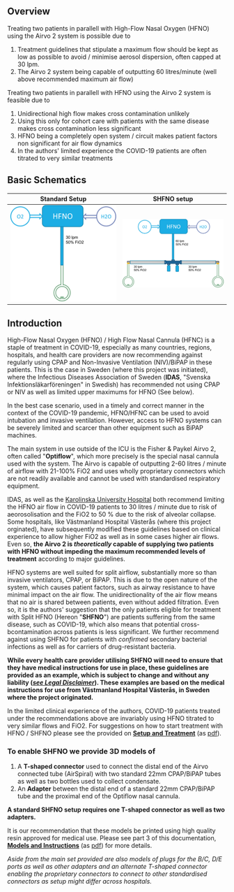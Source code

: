 ## Overview

Treating two patients in parallell with High-Flow Nasal Oxygen (HFNO) using the Airvo 2 system is possible due to

1. Treatment guidelines that stipulate a maximum flow should be kept as low as possible to avoid / minimise aerosol dispersion, often capped at 30 lpm.
2. The Airvo 2 system being capable of outputting 60 litres/minute (well above recommended maximum air flow)

Treating two patients in parallell with HFNO using the Airvo 2 system is feasible due to

1. Unidirectional high flow makes cross contamination unlikely
2. Using this only for cohort care with patients with the same disease makes cross contamination less significant
3. HFNO being a completely open system / circuit makes patient factors non significant for air flow dynamics
4. In the authors' limited experience the COVID-19 patients are often titrated to very similar treatments

## Basic Schematics

| Standard Setup                                                                                     | SHFNO setup                                                                         |
| -------------------------------------------------------------------------------------------------- | ----------------------------------------------------------------------------------- |
| ![Standard HFNO Setup](../../Meta/Schematics%20and%20Renders/HFNOschema.png 'Standard HFNO Setup') | ![SHFNO Setup](../../Meta/Schematics%20and%20Renders/SHFNOschema.png 'SHFNO Setup') |

## Introduction

High-Flow Nasal Oxygen (HFNO) / High Flow Nasal Cannula (HFNC) is a staple of treatment in COVID-19, especially as many countries, regions, hospitals, and health care providers are now recommending against regularly using CPAP and Non-Invasive Ventilation (NIV)/BiPAP in these patients. This is the case in Sweden (where this project was initiated), where the Infectious Diseases Association of Sweden (**IDAS**, "Svenska Infektionsläkarföreningen" in Swedish) has recommended not using CPAP or NIV as well as limited upper maximums for HFNO (See below).

In the best case scenario, used in a timely and correct manner in the context of the COVID-19 pandemic, HFNO/HFNC can be used to avoid intubation and invasive ventilation. However, access to HFNO systems can be severely limited and scarcer than other equipment such as BiPAP machines.

The main system in use outside of the ICU is the Fisher & Paykel Airvo 2, often called "**Optiflow**", which more precisely is the special nasal cannula used with the system. The Airvo is capable of outputting 2-60 litres / minute of airflow with 21-100% FiO2 and uses wholly proprietary connectors which are not readily available and cannot be used with standardised respiratory equipment.

IDAS, as well as the [Karolinska University Hospital](https://strummet.files.wordpress.com/2020/03/pmi-karolinska-covid-19-lungsvikt-intubation-ventilatorbeh-2020-03-19.pdf) both recommend limiting the HFNO air flow in COVID-19 patients to 30 litres / minute due to risk of aeorosolisation and the FiO2 to 50 % due to the risk of alveolar collapse. Some hospitals, like Västmanland Hospital Västerås (where this project orginated), have subsequently modified these guidelines based on clinical experience to allow higher FiO2 as well as in some cases higher air flows. Even so, **the Airvo 2 is _theoretically_ capable of supplying two patients with HFNO without impeding the maximum recommended levels of treatment** according to major guidelines.

HFNO systems are well suited for split airflow, substantially more so than invasive ventilators, CPAP, or BiPAP. This is due to the open nature of the system, which causes patient factors, such as airway resistance to have minimal impact on the air flow. The unidirectionality of the air flow means that no air is shared between patients, even without added filtration. Even so, it is the authors' suggestion that the only patients eligible for treatment with Split HFNO (Hereon "**SHFNO**") are patients suffering from the same disease, such as COVID-19, which also means that potential cross-bcontamination across patients is less significant. We further recommend against using SHFNO for patients with _confirmed_ secondary bacterial infections as well as for carriers of drug-resistant bacteria.

**While every health care provider utilising SHFNO will need to ensure that they have medical instructions for use in place, these guidelines are provided as an example, which is subject to change and without any liability (_[see Legal Disclaimer](00%20About%20This%20Documentation.md)_). These examples are based on the medical instructions for use from Västmanland Hospital Västerås, in Sweden where the project originated.**

In the limited clinical experience of the authors, COVID-19 patients treated under the recommendations above are invariably using HFNO titrated to very similar flows and FiO2. For suggestions on how to start treatment with HFNO / SHFNO please see the provided on [**Setup and Treatment**](04%20Setup%20and%20Treatment.md) (as [pdf](https://gitprint.com/hessius/HFNOsplitter/Documentation/en/04%20Setup%20and%20Treatment.md)).

### To enable SHFNO we provide 3D models of

1. A **T-shaped connector** used to connect the distal end of the Airvo connected tube (AirSpiral) with two standard 22mm CPAP/BiPAP tubes as well as two bottles used to collect condensate.
2. An **Adapter** between the distal end of a standard 22mm CPAP/BiPAP tube and the proximal end of the Optiflow nasal cannula.

**A standard SHFNO setup requires one T-shaped connector as well as two adapters.**

It is our recommendation that these models be printed using high quality resin approved for medical use. Please see part 3 of this documentation, [**Models and Instructions**](Documentation/en/03%20Models%20and%20Instructions.md) (as [pdf](https://gitprint.com/hessius/HFNOsplitter/Documentation/en/03%20Models%20and%20Instructions.md)) for more details.

_Aside from the main set provided are also models of plugs for the B/C, D/E ports as well as other adapters and an alternate T-shaped connector enabling the proprietary connectors to connect to other standardised connectors as setup might differ across hospitals._

